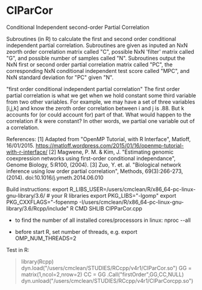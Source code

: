 # CIParCor
Conditional Independent second-order Partial Correlation 

Subroutines (in R) to calculate the first and second order conditional independent partial correlation. Subroutines are 
given as inputed an NxN zeorth order correlation matrix called "C", possible NxN 'filter' matrix called "G", and possible 
number of samples called "N". 
Subroutines output the NxN first or second order partial correlation matrix called "PC", the corresponding 
NxN conditional independent test score called "MPC", and NxN standard deviation for "PC" given "N".


"first order conditional independent partial correlation"
The first order partial correlation is what we get when we hold constant some third variable from two other variables. For example, 
we may have a set of three variables [i,j,k] and know the zeroth order correlation between i and j is .88. But k accounts for 
(or could account for) part of that. What would happen to the correlation if k were constant? In other words, 
we partial one variable out of a correlation.

References:
[1] Adapted from "OpenMP Tutorial, with R Interface", Matloff, 16/01/2015.
https://matloff.wordpress.com/2015/01/16/openmp-tutorial-with-r-interface/
[2] Magwene, P. M. & Kim, J. "Estimating genomic coexpression networks using first-order conditional independance", Genome Biology, 5:R100, (2004).
[3] Zuo, Y. et. al. "Biological network inference using low order partial correlation", Methods, 69(3):266-273, (2014). doi:10.1016/j.ymeth.2014.06.010

Build instructions:
export R_LIBS_USER=/users/cmclean/R/x86_64-pc-linux-gnu-library/3.6/ # your R libraries
export PKG_LIBS="-lgomp"
export PKG_CXXFLAGS="-fopenmp -I/users/cmclean/R/x86_64-pc-linux-gnu-library/3.6/Rcpp/include"
R CMD SHLIB CIPParCor.cpp

* to find the number of all installed cores/processors in linux: 
  nproc --all

* before start R, set number of threads, e.g. 
  export OMP_NUM_THREADS=2

Test in R:
> library(Rcpp)
> dyn.load("/users/cmclean/STUDIES/RCcpp/v4r1/CIParCor.so")
> GG = matrix(1,ncol=2,nrow=2)
> CC = GG
> .Call("firstOrder",GG,CC,NULL)
> dyn.unload("/users/cmclean/STUDIES/RCcpp/v4r1/CIParCorcpp.so")

